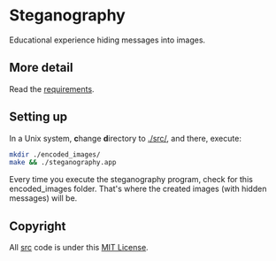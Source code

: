 # Steganography
Educational experience hiding messages into images.

## More detail
Read the [requirements](./docs/proposta_ufrn_bti_itp_2017_1.pdf).

## Setting up
In a Unix system, **c**hange **d**irectory to [./src/](./src/), and there, execute:

```sh
mkdir ./encoded_images/
make && ./steganography.app
```

Every time you execute the steganography program, check for this encoded_images folder.
That's where the created images (with hidden messages) will be.

## Copyright
All [src](./src/) code is under this [MIT License](./LICENSE).
